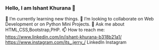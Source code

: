 ### Hello, I am Ishant Khurana 👋
🌱 I’m currently learning new things.
👯 I’m looking to collaborate on Web Development or on Python Mini Projects.
💬 Ask me about HTML,CSS,Bootstrap,PHP.
📫 How to reach me: https://www.linkedin.com/in/ishant-khurana-b318b21a1/ https://www.instagram.com/its_.jerry_/ LinkedIn Instagram
<!--
**Ishantkhurana/Ishantkhurana** is a ✨ _special_ ✨ repository because its `README.md` (this file) appears on your GitHub profile.

Here are some ideas to get you started:

- 🔭 I’m currently working on ...
- 
- 🤔 I’m looking for help with 
- 
⚡ Fun fact: 
-
- 😄 Pronouns: ...
- 
-->
